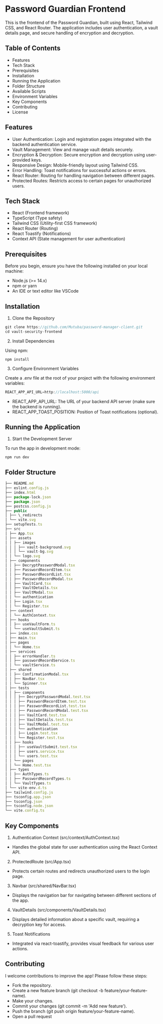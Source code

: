 # Password Guardian Frontend

This is the frontend of the Password Guardian, built using React, Tailwind CSS, and React Router. The application includes user authentication, a vault details page, and secure handling of encryption and decryption.

## Table of Contents

- Features
- Tech Stack
- Prerequisites
- Installation
- Running the Application
- Folder Structure
- Available Scripts
- Environment Variables
- Key Components
- Contributing
- License

## Features

- User Authentication: Login and registration pages integrated with the backend authentication service.
- Vault Management: View and manage vault details securely.
- Encryption & Decryption: Secure encryption and decryption using user-provided keys.
- Responsive Design: Mobile-friendly layout using Tailwind CSS.
- Error Handling: Toast notifications for successful actions or errors.
- React Router: Routing for handling navigation between different pages.
- Protected Routes: Restricts access to certain pages for unauthorized users.

## Tech Stack

- React (Frontend framework)
- TypeScript (Type safety)
- Tailwind CSS (Utility-first CSS framework)
- React Router (Routing)
- React Toastify (Notifications)
- Context API (State management for user authentication)

## Prerequisites

Before you begin, ensure you have the following installed on your local machine:

- Node.js (>= 14.x)
- npm or yarn
- An IDE or text editor like VSCode

## Installation

1. Clone the Repository

```javascript
git clone https://github.com/Mutuba/password-manager-client.git
cd vault-security-frontend
```

2. Install Dependencies

Using npm:

`npm install`

3. Configure Environment Variables

Create a .env file at the root of your project with the following environment variables:

```javascript
REACT_APP_API_URL=http://localhost:5000/api

```

- REACT_APP_API_URL: The URL of your backend API server (make sure the backend is running).
- REACT_APP_TOAST_POSITION: Position of Toast notifications (optional).

## Running the Application

1. Start the Development Server

To run the app in development mode:

`npm run dev`

## Folder Structure

```javascript
├── README.md
├── eslint.config.js
├── index.html
├── package-lock.json
├── package.json
├── postcss.config.js
├── public
│ ├── \_redirects
│ └── vite.svg
├── setupTests.ts
├── src
│ ├── App.tsx
│ ├── assets
│ │ ├── images
│ │ │ ├── vault-background.svg
│ │ │ └── vault-bg.svg
│ │ └── logo.svg
│ ├── components
│ │ ├── DecryptPasswordModal.tsx
│ │ ├── PasswordRecordItem.tsx
│ │ ├── PasswordRecordList.tsx
│ │ ├── PasswordRecordModal.tsx
│ │ ├── VaultCard.tsx
│ │ ├── VaultDetails.tsx
│ │ ├── VaultModal.tsx
│ │ └── authentication
│ │ ├── Login.tsx
│ │ └── Register.tsx
│ ├── context
│ │ └── AuthContext.tsx
│ ├── hooks
│ │ ├── useVaultForm.ts
│ │ └── useVaultSubmit.ts
│ ├── index.css
│ ├── main.tsx
│ ├── pages
│ │ └── Home.tsx
│ ├── services
│ │ ├── errorHandler.ts
│ │ ├── passwordRecordService.ts
│ │ └── vaultService.ts
│ ├── shared
│ │ ├── ConfirmationModal.tsx
│ │ ├── NavBar.tsx
│ │ └── Spinner.tsx
│ ├── tests
│ │ ├── components
│ │ │ ├── DecryptPasswordModal.test.tsx
│ │ │ ├── PasswordRecordItem.test.tsx
│ │ │ ├── PasswordRecordList.test.tsx
│ │ │ ├── PasswordRecordModal.test.tsx
│ │ │ ├── VaultCard.test.tsx
│ │ │ ├── VaultDetails.test.tsx
│ │ │ ├── VaultModal.test.tsx
│ │ │ └── authentication
│ │ │ ├── Login.test.tsx
│ │ │ └── Register.test.tsx
│ │ ├── hooks
│ │ │ ├── useVaultSubmit.test.tsx
│ │ │ ├── users.service.tsx
│ │ │ └── users.test.tsx
│ │ └── pages
│ │ └── Home.test.tsx
│ ├── types
│ │ ├── AuthTypes.ts
│ │ ├── PasswordRecordTypes.ts
│ │ └── VaultTypes.ts
│ └── vite-env.d.ts
├── tailwind.config.js
├── tsconfig.app.json
├── tsconfig.json
├── tsconfig.node.json
└── vite.config.ts
```

## Key Components

1. Authentication Context (src/context/AuthContext.tsx)

- Handles the global state for user authentication using the React Context API.

2. ProtectedRoute (src/App.tsx)

- Protects certain routes and redirects unauthorized users to the login page.

3. Navbar (src/shared/NavBar.tsx)

- Displays the navigation bar for navigating between different sections of the app.

4. VaultDetails (src/components/VaultDetails.tsx)

- Displays detailed information about a specific vault, requiring a decryption key for access.

5. Toast Notifications

- Integrated via react-toastify, provides visual feedback for various user actions.

## Contributing

I welcome contributions to improve the app! Please follow these steps:

- Fork the repository.
- Create a new feature branch (git checkout -b feature/your-feature-name).
- Make your changes.
- Commit your changes (git commit -m 'Add new feature').
- Push the branch (git push origin feature/your-feature-name).
- Open a pull request
